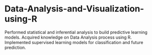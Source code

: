# Data-Analysis-and-Visualization-using-R

Performed statistical and inferential analysis to build predictive learning models. Acquired knowledge on Data Analysis process using R. Implemented supervised learning models for classification and future prediction.
